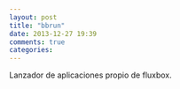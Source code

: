 ```yaml
---
layout: post
title: "bbrun"
date: 2013-12-27 19:39
comments: true
categories: 
---
```

Lanzador de aplicaciones propio de fluxbox.

